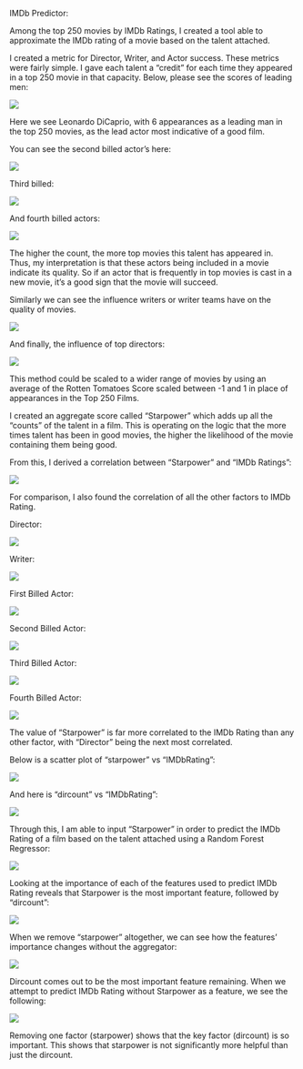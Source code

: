 IMDb Predictor:

Among the top 250 movies by IMDb Ratings, I created a tool able to approximate the IMDb rating of a movie based on the talent attached.

I created a metric for Director, Writer, and Actor success. These metrics were fairly simple. I gave each talent a “credit” for each time they appeared in a top 250 movie in that capacity. Below, please see the scores of leading men:

![](https://tsavolion.github.io/images/project6images/p61.png)

Here we see Leonardo DiCaprio, with 6 appearances as a leading man in the top 250 movies, as the lead actor most indicative of a good film.

You can see the second billed actor’s here:

![](https://tsavolion.github.io/images/project6images/p62.png)

Third billed:

![](https://tsavolion.github.io/images/project6images/p63.png)

And fourth billed actors:

 ![](https://tsavolion.github.io/images/project6images/p64.png)

The higher the count, the more top movies this talent has appeared in. Thus, my interpretation is that these actors being included in a movie indicate its quality. So if an actor that is frequently in top movies is cast in a new movie, it’s a good sign that the movie will succeed.

Similarly we can see the influence writers or writer teams have on the quality of movies.

![](https://tsavolion.github.io/images/project6images/p65.png)

And finally, the influence of top directors:

![](https://tsavolion.github.io/images/project6images/p66.png)

This method could be scaled to a wider range of movies by using an average of the Rotten Tomatoes Score scaled between -1 and 1 in place of appearances in the Top 250 Films.

I created an aggregate score called “Starpower” which adds up all the “counts” of the talent in a film. This is operating on the logic that the more times talent has been in good movies, the higher the likelihood of the movie containing them being good.

From this, I derived a correlation between “Starpower” and “IMDb Ratings”:

 ![](https://tsavolion.github.io/images/project6images/p67.png)

For comparison, I also found the correlation of all the other factors to IMDb Rating.

Director:

![](https://tsavolion.github.io/images/project6images/p68.png)

Writer:

![](https://tsavolion.github.io/images/project6images/p69.png)

First Billed Actor:

![](https://tsavolion.github.io/images/project6images/p610.png)

Second Billed Actor:

![](https://tsavolion.github.io/images/project6images/p611.png)

Third Billed Actor:

![](https://tsavolion.github.io/images/project6images/p612.png)

Fourth Billed Actor:

![](https://tsavolion.github.io/images/project6images/p613.png)


The value of “Starpower” is far more correlated to the IMDb Rating than any other factor, with “Director” being the next most correlated.  

Below is a scatter plot of “starpower” vs “IMDbRating”:

![](https://tsavolion.github.io/images/project6images/p614.png)



And here is “dircount” vs “IMDbRating”:

![](https://tsavolion.github.io/images/project6images/p615.png)



Through this, I am able to input “Starpower” in order to predict the IMDb Rating of a film based on the talent attached using a Random Forest Regressor:

![](https://tsavolion.github.io/images/project6images/p616.png)



Looking at the importance of each of the features used to predict IMDb Rating reveals that Starpower is the most important feature, followed by “dircount”:

![](https://tsavolion.github.io/images/project6images/p617.png)


When we remove “starpower” altogether, we can see how the features’ importance changes without the aggregator:

![](https://tsavolion.github.io/images/project6images/p618.png)



Dircount comes out to be the most important feature remaining. When we attempt to predict IMDb Rating without Starpower as a feature, we see the following:

![](https://tsavolion.github.io/images/project6images/p619.png)



 Removing one factor (starpower) shows that the key factor (dircount) is so important. This shows that starpower is not significantly more helpful than just the dircount.
